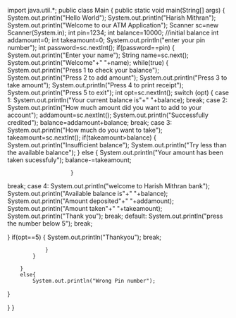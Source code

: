 import java.util.*;
public class Main
{
	public static void main(String[] args) {
		System.out.println("Hello World");
		System.out.println("Harish Mithran");
        System.out.println("Welcome to our ATM Application");
        Scanner sc=new Scanner(System.in);
        int pin=1234;
        int balance=10000; //initial balance
        int addamount=0;
        int takeamount=0;
        System.out.println("enter your pin number");
        int password=sc.nextInt();
        if(password==pin)
        {
            System.out.println("Enter your name");
            String name=sc.next();
            System.out.println("Welcome"+" "+name);
            while(true)
            {
                System.out.println("Press 1 to check your balance");
                System.out.println("Press 2 to add amount");
                System.out.println("Press 3 to take amount");
                System.out.println("Press 4 to print receipt");
                System.out.println("Press 5 to exit");
                int opt=sc.nextInt();
                switch (opt)
                {
                    case 1:
                        System.out.println("Your current balance is"+" "+balance);
                        break;
                    case 2:
                        System.out.println("How much amount did you want to add to your account");
                        addamount=sc.nextInt();
                        System.out.println("Successfully credited");
                        balance=addamount+balance;
                        break;
                    case 3:
                        System.out.println("How much do you want to take");
                        takeamount=sc.nextInt();
                        if(takeamount>balance)
                        {
                            System.out.println("Insufficient balance");
                            System.out.println("Try less than the available balance");
                        }
                        else
                        {
                            System.out.println("Your amount has been taken sucessfuly");
                            balance-=takeamount;

                        }
break;
                    case 4:
                        System.out.println("welcome to Harish Mithran bank");
                        System.out.println("Available balance is"+" "+balance);
                        System.out.println("Amount deposited"+" "+addamount);
                        System.out.println("Amount taken"+"  "+takeamount);
                        System.out.println("Thank you");
                        break;
                    default:
                        System.out.println("press the number below 5");
                        break;

}
if(opt==5)
                {
                    System.out.println("Thankyou");
                    break;

                }
            }

        }
        else{
            System.out.println("Wrong Pin number");
}

}
}
